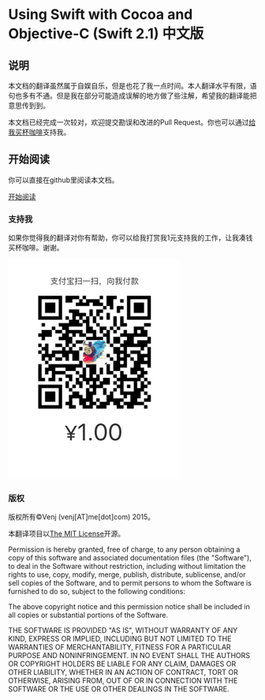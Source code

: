 # Using Swift with Cocoa and Objective-C (Swift 2.1) 中文版

## 说明

本文档的翻译虽然属于自娱自乐，但是也花了我一点时间。本人翻译水平有限，语句也多有不通。但是我在部分可能造成误解的地方做了些注解，希望我的翻译能把意思传到到。

本文档已经完成一次较对，欢迎提交勘误和改进的Pull Request。你也可以通过[给我买杯咖啡](#支持我)支持我。

## 开始阅读

你可以直接在github里阅读本文档。

[开始阅读](https://github.com/venj/Swift_Cocoa_ObjC_CN/blob/master/0_目录.markdown)

### 支持我

如果你觉得我的翻译对你有帮助，你可以给我打赏我1元支持我的工作，让我凑钱买杯咖啡。谢谢。

![二维码](./one_yuan.jpg)

### 版权

版权所有©️Venj (venj[AT]me[dot]com) 2015。 

本翻译项目以[The MIT License](http://opensource.org/licenses/MIT)开源。

Permission is hereby granted, free of charge, to any person obtaining a copy of this software and associated documentation files (the "Software"), to deal in the Software without restriction, including without limitation the rights to use, copy, modify, merge, publish, distribute, sublicense, and/or sell copies of the Software, and to permit persons to whom the Software is furnished to do so, subject to the following conditions:

The above copyright notice and this permission notice shall be included in all copies or substantial portions of the Software.

THE SOFTWARE IS PROVIDED "AS IS", WITHOUT WARRANTY OF ANY KIND, EXPRESS OR IMPLIED, INCLUDING BUT NOT LIMITED TO THE WARRANTIES OF MERCHANTABILITY, FITNESS FOR A PARTICULAR PURPOSE AND NONINFRINGEMENT. IN NO EVENT SHALL THE AUTHORS OR COPYRIGHT HOLDERS BE LIABLE FOR ANY CLAIM, DAMAGES OR OTHER LIABILITY, WHETHER IN AN ACTION OF CONTRACT, TORT OR OTHERWISE, ARISING FROM, OUT OF OR IN CONNECTION WITH THE SOFTWARE OR THE USE OR OTHER DEALINGS IN THE SOFTWARE.
